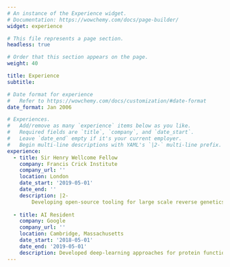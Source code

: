 ```yaml
---
# An instance of the Experience widget.
# Documentation: https://wowchemy.com/docs/page-builder/
widget: experience

# This file represents a page section.
headless: true

# Order that this section appears on the page.
weight: 40

title: Experience
subtitle:

# Date format for experience
#   Refer to https://wowchemy.com/docs/customization/#date-format
date_format: Jan 2006

# Experiences.
#   Add/remove as many `experience` items below as you like.
#   Required fields are `title`, `company`, and `date_start`.
#   Leave `date_end` empty if it's your current employer.
#   Begin multi-line descriptions with YAML's `|2-` multi-line prefix.
experience:
  - title: Sir Henry Wellcome Fellow
    company: Francis Crick Institute
    company_url: ''
    location: London
    date_start: '2019-05-01'
    date_end: ''
    description: |2-
        Developing open-source tooling for large scale reverse genetics in malaria parasites.
        
  - title: AI Resident
    company: Google
    company_url: ''
    location: Cambridge, Massachusetts
    date_start: '2018-05-01'
    date_end: '2019-05-01'
    description: Developed deep-learning approaches for protein function prediction
---
```

